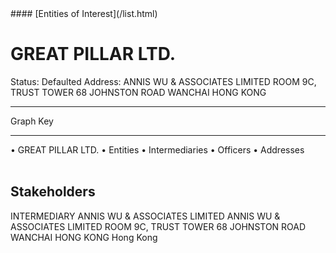 <link rel="stylesheet" type="text/css" href="../../assets/style.css">
#### [Entities of Interest](/list.html)

<style>
body{background-image:url("http://eoi-graphs.s3-website-eu-west-1.amazonaws.com/GREAT_PILLAR_LTD..png");background-repeat: no-repeat;background-size: contain;}
.markdown>p>span{background-color: white;}
</style>

# GREAT PILLAR LTD.
<span>Status: Defaulted
Address: ANNIS WU & ASSOCIATES LIMITED ROOM 9C, TRUST TOWER 68 JOHNSTON ROAD WANCHAI HONG KONG
</span>

---



<div class="legend">
Graph Key
<hr>
<span class="focus">• GREAT PILLAR LTD.</span>
<span class="entity">• Entities</span>
<span class="intermediary">• Intermediaries</span>
<span class="officer">• Officers</span>
<span class="address">• Addresses</span>
</div><br>


## Stakeholders
<span>INTERMEDIARY
ANNIS WU & ASSOCIATES LIMITED
ANNIS WU & ASSOCIATES LIMITED ROOM 9C, TRUST TOWER 68 JOHNSTON ROAD WANCHAI HONG KONG
Hong Kong
</span>


